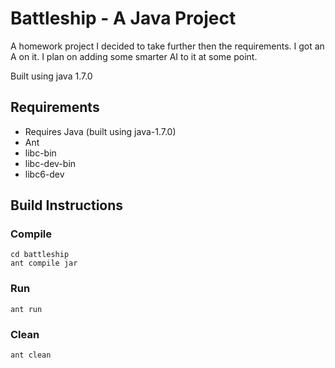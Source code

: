 # Battleship - A Java Project
A homework project I decided to take further then the requirements. I got an A on it. I plan on adding some smarter AI to it at some point.

Built using java 1.7.0

## Requirements
  - Requires Java (built using java-1.7.0)
  - Ant
  - libc-bin 
  - libc-dev-bin 
  - libc6-dev
  
## Build Instructions
### Compile
```
cd battleship
ant compile jar
```
### Run
``` ant run ```

### Clean
``` ant clean ```
